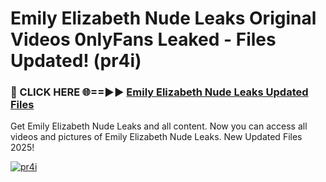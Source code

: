 # Emily Elizabeth Nude Leaks Original Videos 0nlyFans Leaked - Files Updated! (pr4i)

<h3>🔴 CLICK HERE 🌐==►► <a href="https://tinyurl.com/5h6xmrr3" rel="nofollow">Emily Elizabeth Nude Leaks Updated Files</a></h3>

Get Emily Elizabeth Nude Leaks and all content. Now you can access all videos and pictures of Emily Elizabeth Nude Leaks. New Updated Files 2025!

[![pr4i](https://i.imgur.com/KVD873Z.gif)](https://tinyurl.com/5h6xmrr3)

